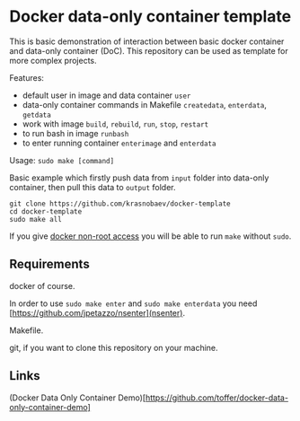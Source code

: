 Docker data-only container template
===================================

This is basic demonstration of interaction between basic docker container and
data-only container (DoC). This repository can be used as template for more
complex projects.

Features:
- default user in image and data container `user`
- data-only container commands in Makefile `createdata`, `enterdata`, `getdata`
- work with image `build`, `rebuild`, `run`, `stop`, `restart`
- to run bash in image `runbash`
- to enter running container `enterimage` and `enterdata`

Usage: `sudo make [command]`

Basic example which firstly push data from `input` folder into data-only
container, then pull this data to `output` folder.
```
git clone https://github.com/krasnobaev/docker-template
cd docker-template
sudo make all
```

If you give [docker non-root access](http://askubuntu.com/questions/477551/how-can-i-use-docker-without-sudo) you will be able to run `make` without `sudo`.

Requirements
------------

docker of course.

In order to use `sudo make enter` and `sudo make enterdata` you need
[https://github.com/jpetazzo/nsenter](nsenter).

Makefile.

git, if you want to clone this repository on your machine.

Links
-----
(Docker Data Only Container Demo)[https://github.com/toffer/docker-data-only-container-demo]

